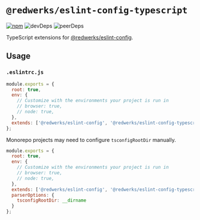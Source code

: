 # `@redwerks/eslint-config-typescript`

[![npm](https://img.shields.io/npm/v/redwerks/eslint-config-typescript)](https://www.npmjs.com/package/@redwerks/eslint-config-typescript) ![devDeps](https://img.shields.io/david/dev/redwerks/eslint-config-typescript?path=packages%2Feslint-config-typescript) ![peerDeps](https://img.shields.io/david/peer/redwerks/eslint-config?path=packages%2Feslint-config-typescript)

TypeScript extensions for [@redwerks/eslint-config](https://github.com/redwerks/eslint-config/tree/master/packages/eslint-config).

## Usage

### `.eslintrc.js`

```js
module.exports = {
  root: true,
  env: {
    // Customize with the environments your project is run in
    // browser: true,
    // node: true,
  },
  extends: ['@redwerks/eslint-config', '@redwerks/eslint-config-typescript']
};
```

Monorepo projects may need to configure `tsconfigRootDir` manually.

```js
module.exports = {
  root: true,
  env: {
    // Customize with the environments your project is run in
    // browser: true,
    // node: true,
  },
  extends: ['@redwerks/eslint-config', '@redwerks/eslint-config-typescript'],
  parserOptions: {
    tsconfigRootDir: __dirname
  }
};
```
